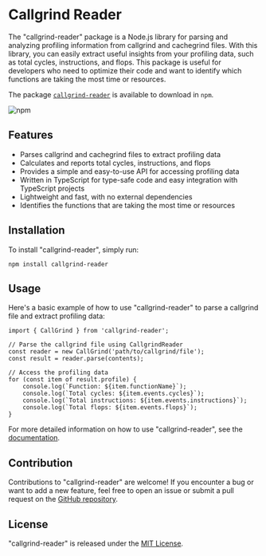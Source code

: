 # Callgrind Reader

The "callgrind-reader" package is a Node.js library for parsing and analyzing profiling information from callgrind and cachegrind files. With this library, you can easily extract useful insights from your profiling data, such as total cycles, instructions, and flops. This package is useful for developers who need to optimize their code and want to identify which functions are taking the most time or resources.

The package [`callgrind-reader`](https://www.npmjs.com/package/callgrind-reader) is available to download in `npm`.

![npm](https://img.shields.io/npm/dm/callgrind-reader)

## Features

- Parses callgrind and cachegrind files to extract profiling data
- Calculates and reports total cycles, instructions, and flops
- Provides a simple and easy-to-use API for accessing profiling data
- Written in TypeScript for type-safe code and easy integration with TypeScript projects
- Lightweight and fast, with no external dependencies
- Identifies the functions that are taking the most time or resources

## Installation

To install "callgrind-reader", simply run:

```
npm install callgrind-reader
```

## Usage 

Here's a basic example of how to use "callgrind-reader" to parse a callgrind file and extract profiling data:

```
import { CallGrind } from 'callgrind-reader';

// Parse the callgrind file using CallgrindReader
const reader = new CallGrind('path/to/callgrind/file');
const result = reader.parse(contents);

// Access the profiling data
for (const item of result.profile) {
    console.log(`Function: ${item.functionName}`);
    console.log(`Total cycles: ${item.events.cycles}`);
    console.log(`Total instructions: ${item.events.instructions}`);
    console.log(`Total flops: ${item.events.flops}`);
}
```

For more detailed information on how to use "callgrind-reader", see the [documentation](https://subroy13.github.io/callgrind-reader/).

## Contribution

Contributions to "callgrind-reader" are welcome! If you encounter a bug or want to add a new feature, feel free to open an issue or submit a pull request on the [GitHub repository](https://github.com/subroy13/callgrind-reader).

## License

"callgrind-reader" is released under the [MIT License](https://github.com/subroy13/callgrind-reader/blob/master/LICENSE).
